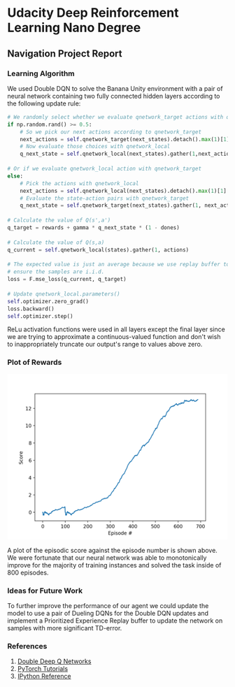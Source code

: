 # Udacity Deep Reinforcement Learning Nano Degree
## Navigation Project Report

### Learning Algorithm

<!-- The report clearly describes the learning algorithm, along with the chosen hyperparameters. It also describes the model architectures for any neural networks. -->
We used Double DQN to solve the Banana Unity environment with a pair of neural network containing two fully connected hidden layers according to the following update rule:
```python
# We randomly select whether we evaluate qnetwork_target actions with qnetwork_local
if np.random.rand() >= 0.5:
    # So we pick our next actions according to qnetwork_target
    next_actions = self.qnetwork_target(next_states).detach().max(1)[1].unsqueeze(1)
    # Now evaluate those choices with qnetwork_local
    q_next_state = self.qnetwork_local(next_states).gather(1,next_actions)

# Or if we evaluate qnetwork_local action with qnetwork_target
else:
    # Pick the actions with qnetwork_local
    next_actions = self.qnetwork_local(next_states).detach().max(1)[1].unsqueeze(1)
    # Evaluate the state-action pairs with qnetwork_target
    q_next_state = self.qnetwork_target(next_states).gather(1, next_actions)

# Calculate the value of Q(s',a')
q_target = rewards + gamma * q_next_state * (1 - dones)

# Calculate the value of Q(s,a)
q_current = self.qnetwork_local(states).gather(1, actions)

# The expected value is just an average because we use replay buffer to
# ensure the samples are i.i.d.
loss = F.mse_loss(q_current, q_target)

# Update qnetwork_local.parameters()
self.optimizer.zero_grad()
loss.backward()
self.optimizer.step()
```
 ReLu activation functions were used in all layers except the final layer since we are trying to approximate a continuous-valued function and don't wish to inappropriately truncate our output's range to values above zero.

### Plot of Rewards

<!-- A plot of rewards per episode is included to illustrate that the agent is able to receive an average reward (over 100 episodes) of at least +13. The submission reports the number of episodes needed to solve the environment. -->
![score plot](./score_plot.png)

A plot of the episodic score against the episode number is shown above. We were fortunate that our neural network was able to monotonically improve for the majority of training instances and solved the task inside of 800 episodes.

### Ideas for Future Work

<!-- The submission has concrete future ideas for improving the agent's performance. -->
To further improve the performance of our agent we could update the model to use a pair of Dueling DQNs for the Double DQN updates and implement a Prioritized Experience Replay buffer to update the network on samples with more significant TD-error.

### References
1. [Double Deep Q Networks](https://towardsdatascience.com/double-deep-q-networks-905dd8325412)
2. [PyTorch Tutorials](https://pytorch.org/tutorials/)
3. [IPython Reference](https://ipython.readthedocs.io/en/stable/interactive/reference.html#command-line-usage)
